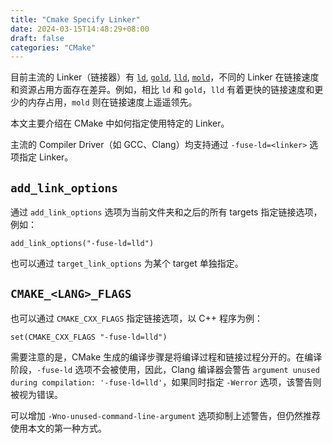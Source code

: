 ```yaml
---
title: "Cmake Specify Linker"
date: 2024-03-15T14:48:29+08:00
draft: false
categories: "CMake"
---
```


目前主流的 Linker（链接器）有 [`ld`](https://ftp.gnu.org/old-gnu/Manuals/ld-2.9.1/html_mono/ld.html), [`gold`](https://www.gnu.org/software/binutils/), [`lld`](https://lld.llvm.org/), [`mold`](https://github.com/rui314/mold)，不同的 Linker 在链接速度和资源占用方面存在差异。例如，相比 `ld` 和 `gold`，`lld` 有着更快的链接速度和更少的内存占用，`mold` 则在链接速度上遥遥领先。

本文主要介绍在 CMake 中如何指定使用特定的 Linker。

主流的 Compiler Driver（如 GCC、Clang）均支持通过 `-fuse-ld=<linker>` 选项指定 Linker。

## `add_link_options`

通过 `add_link_options` 选项为当前文件夹和之后的所有 targets 指定链接选项，例如：

```
add_link_options("-fuse-ld=lld")
```

也可以通过 `target_link_options` 为某个 target 单独指定。

## `CMAKE_<LANG>_FLAGS`

也可以通过 `CMAKE_CXX_FLAGS` 指定链接选项，以 C++ 程序为例：

```
set(CMAKE_CXX_FLAGS "-fuse-ld=lld")
```

需要注意的是，CMake 生成的编译步骤是将编译过程和链接过程分开的。在编译阶段，`-fuse-ld` 选项不会被使用，因此，Clang 编译器会警告 `argument unused during compilation: '-fuse-ld=lld'`，如果同时指定 `-Werror` 选项，该警告则被视为错误。

可以增加 `-Wno-unused-command-line-argument` 选项抑制上述警告，但仍然推荐使用本文的第一种方式。

